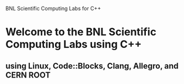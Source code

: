 BNL Scientific Computing Labs for C++

# Welcome to the BNL Scientific Computing Labs using C++
## using Linux, Code::Blocks, Clang, Allegro, and CERN ROOT
